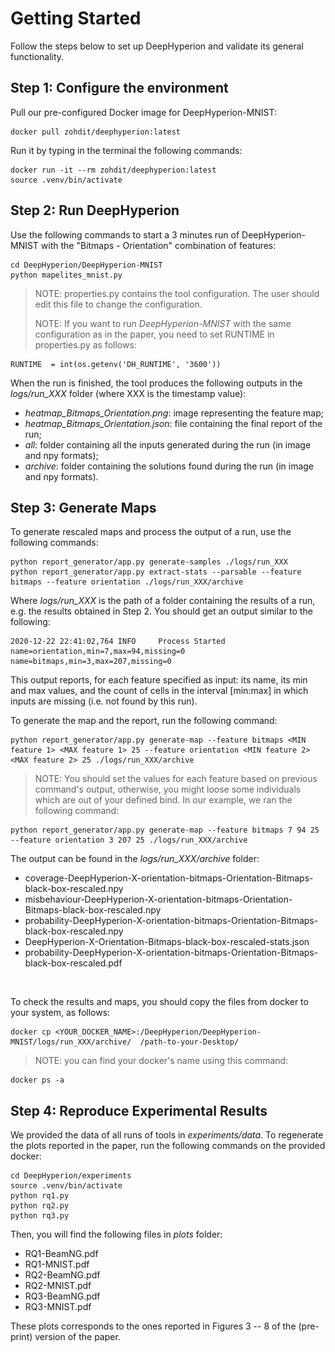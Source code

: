 # Getting Started #

Follow the steps below to set up DeepHyperion and validate its general functionality.


## Step 1: Configure the environment  ##

Pull our pre-configured Docker image for DeepHyperion-MNIST:

``` 
docker pull zohdit/deephyperion:latest
```

Run it by typing in the terminal the following commands:

```
docker run -it --rm zohdit/deephyperion:latest
source .venv/bin/activate
```

## Step 2: Run DeepHyperion ##
Use the following commands to start a 3 minutes run of DeepHyperion-MNIST with the "Bitmaps - Orientation" combination of features:

```
cd DeepHyperion/DeepHyperion-MNIST
python mapelites_mnist.py
```
> NOTE: properties.py contains the tool configuration. The user should edit this file to change the configuration. 
> 
> NOTE: If you want to run _DeepHyperion-MNIST_ with the same configuration as in the paper, you need to set RUNTIME in properties.py as follows:
```
RUNTIME  = int(os.getenv('DH_RUNTIME', '3600'))
```

When the run is finished, the tool produces the following outputs in the _logs/run_XXX_ folder (where XXX is the timestamp value):

* _heatmap_Bitmaps_Orientation.png_: image representing the feature map;
* _heatmap_Bitmaps_Orientation.json_: file containing the final report of the run;
* _all_: folder containing all the inputs generated during the run (in image and npy formats);
* _archive_: folder containing the solutions found during the run (in image and npy formats).


## Step 3: Generate Maps  ##

To generate rescaled maps and process the output of a run, use the following commands:

```
python report_generator/app.py generate-samples ./logs/run_XXX
python report_generator/app.py extract-stats --parsable --feature bitmaps --feature orientation ./logs/run_XXX/archive
```
Where _logs/run_XXX_ is the path of a folder containing the results of a run, e.g. the results obtained in Step 2.
You should get an output similar to the following:
  
```
2020-12-22 22:41:02,764 INFO     Process Started
name=orientation,min=7,max=94,missing=0
name=bitmaps,min=3,max=207,missing=0
```
This output reports, for each feature specified as input: its name, its min and max values, and the count of cells in the interval [min:max] in which inputs are missing (i.e. not found by this run). 

To generate the map and the report, run the following command:

```
python report_generator/app.py generate-map --feature bitmaps <MIN feature 1> <MAX feature 1> 25 --feature orientation <MIN feature 2> <MAX feature 2> 25 ./logs/run_XXX/archive
```
> NOTE: You should set the <MIN> <MAX> values for each feature based on previous command's output, otherwise, you might loose some individuals which are out of your defined bind. In our example, we ran the following command:
```
python report_generator/app.py generate-map --feature bitmaps 7 94 25 --feature orientation 3 207 25 ./logs/run_XXX/archive
```  

The output can be found in the _logs/run_XXX/archive_ folder:

* coverage-DeepHyperion-X-orientation-bitmaps-Orientation-Bitmaps-black-box-rescaled.npy
* misbehaviour-DeepHyperion-X-orientation-bitmaps-Orientation-Bitmaps-black-box-rescaled.npy
* probability-DeepHyperion-X-orientation-bitmaps-Orientation-Bitmaps-black-box-rescaled.npy
* DeepHyperion-X-Orientation-Bitmaps-black-box-rescaled-stats.json
* probability-DeepHyperion-X-orientation-bitmaps-Orientation-Bitmaps-black-box-rescaled.pdf

<p align="center">
<img src="probability-DeepHyperion-X-orientation-bitmaps-Orientation-Bitmaps-black-box-rescaled.PNG" alt="map" style="width:1px;"/></p>

To check the results and maps, you should copy the files from docker to your system, as follows:
```
docker cp <YOUR_DOCKER_NAME>:/DeepHyperion/DeepHyperion-MNIST/logs/run_XXX/archive/  /path-to-your-Desktop/
```
> NOTE: you can find your docker's name using this command:
```
docker ps -a
```

## Step 4: Reproduce Experimental Results ##

We provided the data of all runs of tools in _experiments/data_. To regenerate the plots reported in the paper, run the following commands on the provided docker:

```
cd DeepHyperion/experiments
source .venv/bin/activate
python rq1.py
python rq2.py
python rq3.py
```

Then, you will find the following files in _plots_ folder:


* RQ1-BeamNG.pdf
* RQ1-MNIST.pdf
* RQ2-BeamNG.pdf
* RQ2-MNIST.pdf
* RQ3-BeamNG.pdf
* RQ3-MNIST.pdf

These plots corresponds to the ones reported in Figures 3 -- 8 of the (pre-print) version of the paper.


